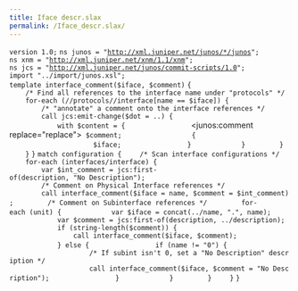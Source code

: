 ```yaml
---
title: Iface descr.slax
permalink: /Iface_descr.slax/
---
```


`version 1.0;`
`ns junos = "`[`http://xml.juniper.net/junos/*/junos`](http://xml.juniper.net/junos/*/junos)`";`
`ns xnm = "`[`http://xml.juniper.net/xnm/1.1/xnm`](http://xml.juniper.net/xnm/1.1/xnm)`";`
`ns jcs = "`[`http://xml.juniper.net/junos/commit-scripts/1.0`](http://xml.juniper.net/junos/commit-scripts/1.0)`";`
`import "../import/junos.xsl";`
`template interface_comment($iface, $comment)`
`{`
`    /* Find all references to the interface name under "protocols" */`
`    for-each (//protocols//interface[name == $iface]) {`
`        /* "annotate" a comment onto the interface references */`
`        call jcs:emit-change($dot = ..) {`
`            with $content = {`
`                `<junos:comment replace="replace">` $comment;`
`                `<interface>` {`
`                    `<name>` $iface;`
`                }`
`            }`
`        }`
`    }`
`}`
`match configuration {`
`    /* Scan interface configurations */`
`    for-each (interfaces/interface) {`
`        var $int_comment = jcs:first-of(description, "No Description");`
`        /* Comment on Physical Interface references */`
`        call interface_comment($iface = name, $comment = $int_comment);`
`        /* Comment on Subinterface references */`
`        for-each (unit) {`
`            var $iface = concat(../name, ".", name);`
`            var $comment = jcs:first-of(description, ../description);`
`            if (string-length($comment)) {`
`                call interface_comment($iface, $comment);`
`            } else {`
`                if (name != "0") {`
`                    /* If subint isn't 0, set a "No Description" description */`
`                    call interface_comment($iface, $comment = "No Description");`
`                }`
`            }`
`        }`
`    }`
`}`